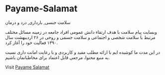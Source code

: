 # Payame-Salamat
سلامت جنسی, بارداری, درد و درمان

وبسایت پیام سلامت با هدف ارتقاء دانش عمومی افراد جامعه در زمینه مسائل مختلف مرتبط با سلامت شخصی و اجتماعی و سلامت جسمی و روحی در ۲۶ اردیبهشت سال ۱۳۹۰ فعالیت خود را آغاز کرد.

در این مدت ما کوشیده ایم با ارائه مطلب مفید و کاربردی و با رعایت امانت داری نسبت به منبع محتوا، مرجعی قابل اعتماد برای مخاطبانمان باشیم.

Visit [Payame Salamat](https://www.payamesalamat.com/)
